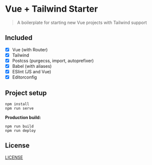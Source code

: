 # Vue + Tailwind Starter

> A boilerplate for starting new Vue projects with Tailwind support

## Included

- [x] Vue (with Router)
- [x] Tailwind
- [x] Postcss (purgecss, import, autoprefixer)
- [x] Babel (with aliases)
- [x] ESlint (JS and Vue)
- [x] Editorconfig

## Project setup

```
npm install
npm run serve
```

**Production build:**

```
npm run build
npm run deploy
```

## License

[LICENSE](LICENSE)
